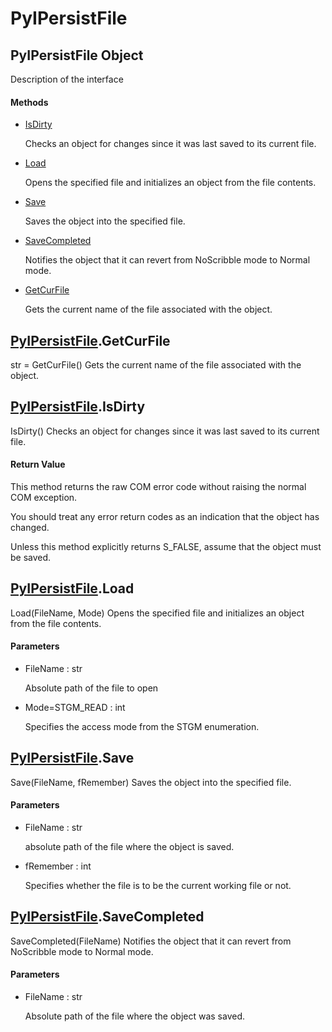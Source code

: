 # PyIPersistFile


## PyIPersistFile Object

Description of the interface

#### Methods

  - [IsDirty](PyIPersistFile.md#pyipersistfileisdirty)

    Checks an object for changes since it was last saved to its current file\.&nbsp;

  - [Load](PyIPersistFile.md#pyipersistfileload)

    Opens the specified file and initializes an object from the file contents\.&nbsp;

  - [Save](PyIPersistFile.md#pyipersistfilesave)

    Saves the object into the specified file\.&nbsp;

  - [SaveCompleted](PyIPersistFile.md#pyipersistfilesavecompleted)

    Notifies the object that it can revert from NoScribble mode to Normal mode\.&nbsp;

  - [GetCurFile](PyIPersistFile.md#pyipersistfilegetcurfile)

    Gets the current name of the file associated with the object\.&nbsp;


## [PyIPersistFile](PyIPersistFile.md#pyipersistfile)\.GetCurFile

str = GetCurFile\(\)
Gets the current name of the file associated with the object\.


## [PyIPersistFile](PyIPersistFile.md#pyipersistfile)\.IsDirty

IsDirty\(\)
Checks an object for changes since it was last saved to its current file\.

#### Return Value
This method returns the raw COM error code without raising the normal COM exception\. 

You should treat any error return codes as an indication that the object has changed\. 

Unless this method explicitly returns S\_FALSE, assume that the object must be saved\.


## [PyIPersistFile](PyIPersistFile.md#pyipersistfile)\.Load

Load\(FileName, Mode\)
Opens the specified file and initializes an object from the file contents\.

#### Parameters

  - FileName : str

    Absolute path of the file to open

  - Mode=STGM\_READ : int

    Specifies the access mode from the STGM enumeration\.


## [PyIPersistFile](PyIPersistFile.md#pyipersistfile)\.Save

Save\(FileName, fRemember\)
Saves the object into the specified file\.

#### Parameters

  - FileName : str

    absolute path of the file where the object is saved\.

  - fRemember : int

    Specifies whether the file is to be the current working file or not\.


## [PyIPersistFile](PyIPersistFile.md#pyipersistfile)\.SaveCompleted

SaveCompleted\(FileName\)
Notifies the object that it can revert from NoScribble mode to Normal mode\.

#### Parameters

  - FileName : str

    Absolute path of the file where the object was saved\.